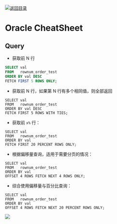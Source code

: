 [![返回目录](https://parg.co/UCb)](https://github.com/wx-chevalier/Awesome-CheatSheets)

# Oracle CheatSheet

## Query

- 获取前 N 行

```sql
SELECT val
FROM   rownum_order_test
ORDER BY val DESC
FETCH FIRST 5 ROWS ONLY;
```

- 获取前 N 行，如果第 N 行有多个相同值，则全部返回

```
SELECT val
FROM   rownum_order_test
ORDER BY val DESC
FETCH FIRST 5 ROWS WITH TIES;
```

- 获取前 `x%` 行：

```
SELECT val
FROM   rownum_order_test
ORDER BY val
FETCH FIRST 20 PERCENT ROWS ONLY;
```

- 根据偏移量查询，适用于需要分页的情况：

```
SELECT val
FROM   rownum_order_test
ORDER BY val
OFFSET 4 ROWS FETCH NEXT 4 ROWS ONLY;
```

- 综合使用偏移量与百分比查询：

```
SELECT val
FROM   rownum_order_test
ORDER BY val
OFFSET 4 ROWS FETCH NEXT 20 PERCENT ROWS ONLY;
```

![](https://cdn-images-1.medium.com/max/800/0*AhVo_3sCq-ft64ki.jpg)
